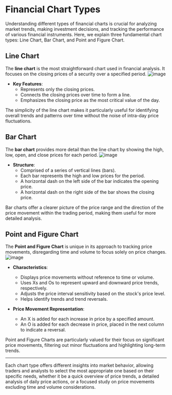 # Financial Chart Types

Understanding different types of financial charts is crucial for analyzing market trends, making investment decisions, and tracking the performance of various financial instruments. Here, we explain three fundamental chart types: Line Chart, Bar Chart, and Point and Figure Chart.

## Line Chart

The **line chart** is the most straightforward chart used in financial analysis. It focuses on the closing prices of a security over a specified period.
![image](https://github.com/Collegehive/Notes/assets/159722383/8f7163cc-2a64-4a25-9a9b-01f768ef6492)

- **Key Features**:
  - Represents only the closing prices.
  - Connects the closing prices over time to form a line.
  - Emphasizes the closing price as the most critical value of the day.

The simplicity of the line chart makes it particularly useful for identifying overall trends and patterns over time without the noise of intra-day price fluctuations.

## Bar Chart

The **bar chart** provides more detail than the line chart by showing the high, low, open, and close prices for each period.
![image](https://github.com/Collegehive/Notes/assets/159722383/3e0d9057-1134-4b4b-9fad-0e6a0270160a)

- **Structure**:
  - Comprised of a series of vertical lines (bars).
  - Each bar represents the high and low prices for the period.
  - A horizontal dash on the left side of the bar indicates the opening price.
  - A horizontal dash on the right side of the bar shows the closing price.

Bar charts offer a clearer picture of the price range and the direction of the price movement within the trading period, making them useful for more detailed analysis.

## Point and Figure Chart

The **Point and Figure Chart** is unique in its approach to tracking price movements, disregarding time and volume to focus solely on price changes.
![image](https://github.com/Collegehive/Notes/assets/159722383/e00a2858-1b30-48c8-8199-0154d065f392)

- **Characteristics**:
  - Displays price movements without reference to time or volume.
  - Uses Xs and Os to represent upward and downward price trends, respectively.
  - Adjusts the price interval sensitivity based on the stock's price level.
  - Helps identify trends and trend reversals.

- **Price Movement Representation**:
  - An X is added for each increase in price by a specified amount.
  - An O is added for each decrease in price, placed in the next column to indicate a reversal.

Point and Figure Charts are particularly valued for their focus on significant price movements, filtering out minor fluctuations and highlighting long-term trends.

---

Each chart type offers different insights into market behavior, allowing traders and analysts to select the most appropriate one based on their specific needs, whether it be a quick overview of price trends, a detailed analysis of daily price actions, or a focused study on price movements excluding time and volume considerations.
